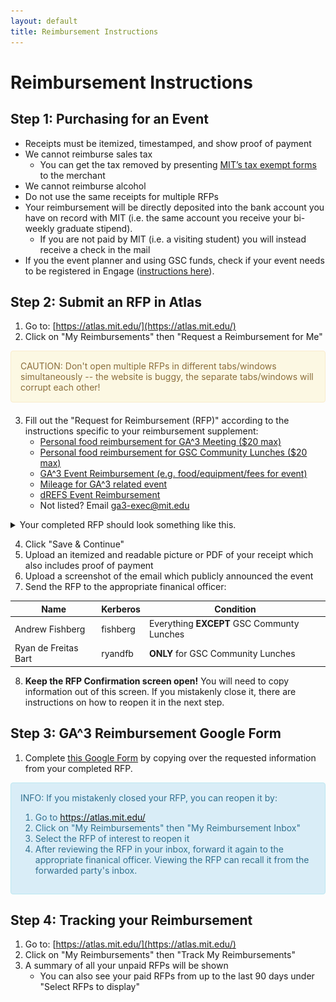 ```yaml
---
layout: default
title: Reimbursement Instructions
---
```


# Reimbursement Instructions


## Step 1: Purchasing for an Event
* Receipts must be itemized, timestamped, and show proof of payment
* We cannot reimburse sales tax
    * You can get the tax removed by presenting [MIT’s tax exempt forms](https://vpf.mit.edu/mits-state-sales-tax-exemptions) to the merchant
* We cannot reimburse alcohol
* Do not use the same receipts for multiple RFPs
* Your reimbursement will be directly deposited into the bank account you have on record with MIT (i.e. the same account you receive your bi-weekly graduate stipend).
    * If you are not paid by MIT (i.e. a visiting student) you will instead receive a check in the mail
* If you the event planner and using GSC funds, check if your event needs to be registered in Engage ([instructions here](./register-event)).


## Step 2: Submit an RFP in Atlas
1. Go to: [https://atlas.mit.edu/](https://atlas.mit.edu/)
2. Click on "My Reimbursements" then "Request a Reimbursement for Me"

<div style="padding: 15px; border: 1px solid transparent; border-color: transparent; margin-bottom: 20px; border-radius: 4px; color: #8a6d3b;; background-color: #fcf8e3; border-color: #faebcc;">
CAUTION: Don't open multiple RFPs in different tabs/windows simultaneously -- the website is buggy, the separate tabs/windows will corrupt each other!
</div>

3. Fill out the "Request for Reimbursement (RFP)" according to the instructions specific to your reimbursement supplement:
    * [Personal food reimbursement for GA^3 Meeting ($20 max)](./ga3-meeting-food)
    * [Personal food reimbursement for GSC Community Lunches ($20 max)](./gsc-lunch)
    * [GA^3 Event Reimbursement (e.g. food/equipment/fees for event)](./ga3-event)
    * [Mileage for GA^3 related event](./ga3-milage)
    * [dREFS Event Reimbursement](./dREFS)
    * Not listed? Email ga3-exec@mit.edu

<details>
<summary>Your completed RFP should look something like this.</summary>
<img src="imgs/ga3-meeting-rfp.png">
</details>

4. Click "Save & Continue"
5. Upload an itemized and readable picture or PDF of your receipt which also includes proof of payment
6. Upload a screenshot of the email which publicly announced the event
7. Send the RFP to the appropriate finanical officer:

| Name | Kerberos | Condition |
| ---- | -------- | --------- |
| Andrew Fishberg | fishberg | Everything **EXCEPT** GSC Communty Lunches |
| Ryan de Freitas Bart | ryandfb | **ONLY** for GSC Community Lunches |

8. **Keep the RFP Confirmation screen open!** You will need to copy information out of this screen. If you mistakenly close it, there are instructions on how to reopen it in the next step.

## Step 3: GA^3 Reimbursement Google Form
1. Complete [this Google Form](https://forms.gle/k3N3Mj7r8JaifaCS8) by copying over the requested information from your completed RFP.

<div style="padding: 15px; border: 1px solid transparent; border-color: transparent; margin-bottom: 20px; border-radius: 4px; color: #31708f; background-color: #d9edf7; border-color: #bce8f1;">
INFO: If you mistakenly closed your RFP, you can reopen it by:
<ol>
<li>Go to <a href="https://atlas.mit.edu/">https://atlas.mit.edu/</a></li>
<li>Click on "My Reimbursements" then "My Reimbursement Inbox"</li>
<li>Select the RFP of interest to reopen it</li>
<li>After reviewing the RFP in your inbox, forward it again to the appropriate finanical officer. Viewing the RFP can recall it from the forwarded party's inbox.</li>
</ol>
</div>


## Step 4: Tracking your Reimbursement
1. Go to: [https://atlas.mit.edu/](https://atlas.mit.edu/)
2. Click on "My Reimbursements" then "Track My Reimbursements"
3. A summary of all your unpaid RFPs will be shown
    * You can also see your paid RFPs from up to the last 90 days under "Select RFPs to display"
